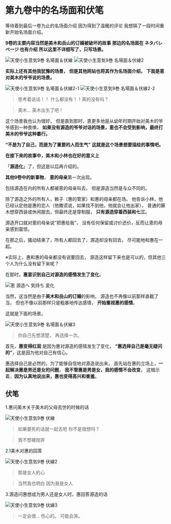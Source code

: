# 第九卷中的名场面和伏笔

等待着到最后一卷为止的名场面介绍
因为得到了温暖的评论
我想隔了一段时间重新开始名场面介绍。

**9卷的主要内容当然是美木和岳山的订婚被破坏的故事**
**那边的名场面在  ネタバレページ   也有介绍**
**所以这里不详细写了，只写场景。**

![天使小生意気9巻 名場面＆伏線](https://xn--q9j984gbug42c4wieqsm2o.jp/wp/wp-content/uploads/2018/04/meibamen_09-01.jpg)
![天使小生意気9巻 名場面＆伏線2](https://xn--q9j984gbug42c4wieqsm2o.jp/wp/wp-content/uploads/2018/04/meibamen_09-01-2.jpg)

**实际上还有其他我犹豫的场景，**
**但是其他网站也将其作为名场面介绍，**
**下面是恵对美木的爷爷说的场景。**

![天使小生意気9巻 名場面＆伏線2-1](https://xn--q9j984gbug42c4wieqsm2o.jp/wp/wp-content/uploads/2018/08/meibamen_09-02.jpg)
![天使小生意気9巻 名場面＆伏線2-2](https://xn--q9j984gbug42c4wieqsm2o.jp/wp/wp-content/uploads/2018/08/meibamen_09-02-2.jpg)

> 思考着说话！！
> 什么都没有！！真的没有吗？

> 美木…
> 美木出生了吧！

这个场景我也认为很好，
但是直到那时，恵更多地是从幼年时期开始对美木的爷爷感到一种畏惧，
**如果没有源造的爷爷对话的场景，恵也不会受到影响，最终打美木的爷爷这种暴行。**

**“不是为了自己，而是为了重要的人而生气”**
**这就是这个场景想要描绘的事情吧。**

**在接下来的故事中，美木和小林也在好的意义上**

「**源造化**」了，但这是以后再介绍的。

**其他9卷中的新事物**，
**恵的母亲**第一次出现。

包括源造在内的所有人都被恵的母亲叫去，
但是源造当然是与众不同的。

除了源造之外的所有人，赖子（惠的管家）和惠的母亲都在场。
他告诉小林，他已经认定他是惠的恋人（他撒谎说，如果找不到他，他就会让他出家），
普通的藤木想穿西装或休闲服去，但最终还是穿制服，
**只有源造穿着西装和七三**。

源造开口就对恵的母亲说“把惠给我”，
没有任何保留或讨价还价，反而让恵的母亲感到震惊。

在那之后，骚动结束了，所有人都回去了，源造却没有回去，
尽可能地和惠在一起。

※实际上，惠和惠的母亲都没有说要回去，
源造这样留下来也是可以的，但其他三个人为什么没有留下来呢？

在那时，**惠意识到自己对源造的感情发生了变化**。

![恵 源造へ 気持ち 変化](https://xn--q9j984gbug42c4wieqsm2o.jp/wp/wp-content/uploads/2018/08/kimochinohenka.jpg)

当然，这当然是由于**美木和岳山的订婚**的影响，
源造也不再像以前那样直截了当，
但也不像以前那样只是粗暴地传达感情，
**开始重视惠的感情**。

这就是下面的场景。

![天使小生意気9巻 名場面＆伏線3](https://xn--q9j984gbug42c4wieqsm2o.jp/wp/wp-content/uploads/2018/08/meibamen_09-03.jpg)

> 你自己先想清楚，
> 再选择一次。

首先，**惠变得红润** 是因为惠对源造的感情发生了变化，
**“惠选择自己是毫无疑问的”**，这是因为他对自己有信心。

惠选择自己是必然的，为了能够自信地对源造说出来，
首先站在惠的立场上，**一起解决惠是男还是女的问题**，
**我不管惠是男是女，我的感情不会改变**，
这暗示着，**因为认真地说出来，惠也变得高兴和害羞**。

## 伏笔

1.惠问美木关于美木的父母去世的时候的话

![天使小生意気9巻 伏線](https://xn--q9j984gbug42c4wieqsm2o.jp/wp/wp-content/uploads/2018/08/fukusen_09-01.jpg)

> 如果要死的话就一起去吧
> 你不是很想吗？

> 我不想被抛弃

2.1美木对惠的回答

![天使小生意気9巻 伏線2](https://xn--q9j984gbug42c4wieqsm2o.jp/wp/wp-content/uploads/2018/08/fukusen_09-02.jpg)

> 那是女人的心

> 当然我也明白
> 因为我是女人

3.源造问惠想成为男人还是女人时，惠回答源造的话

![天使小生意気9巻 伏線3](https://xn--q9j984gbug42c4wieqsm2o.jp/wp/wp-content/uploads/2018/08/fukusen_09-03.jpg)

> 一定会很…
> 伤心的。
> 可能会哭。
